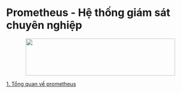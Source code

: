 # Prometheus - Hệ thống giám sát chuyên nghiệp
<div style="text-align:center"><img src="https://images.viblo.asia/full/f27183f5-47c5-4865-b0ec-b6a704cbbf02.png" width="400" height="100"></div>

[1. Tổng quan về  prometheus](prometheus/gioithieu.md)